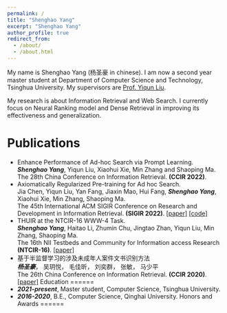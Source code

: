 ```yaml
---
permalink: /
title: "Shenghao Yang"
excerpt: "Shenghao Yang"
author_profile: true
redirect_from: 
  - /about/
  - /about.html
---
```


My name is Shenghao Yang (杨圣豪 in chinese). I am now a second year master student at Department of Computer Science and Technology, Tsinghua University. My supervisors are [Prof. Yiqun Liu](http://www.thuir.cn/group/~YQLiu/).

My research is about Information Retrieval and Web Search. I currently focus on Neural Ranking model and Dense Retrieval in improving its effectiveness and generalization.

Publications
======
* Enhance Performance of Ad-hoc Search via Prompt Learning. \
***Shenghao Yang***, Yiqun Liu, Xiaohui Xie, Min Zhang and Shaoping Ma. \
The 28th China Conference on Information Retrieval.
**(CCIR 2022)**.
* Axiomatically Regularized Pre-training for Ad hoc Search. \
Jia Chen, Yiqun Liu, Yan Fang, Jiaxin Mao, Hui Fang, ***Shenghao Yang***, Xiaohui Xie, Min Zhang, Shaoping Ma. \
The 45th International ACM SIGIR Conference on Research and Development in Information Retrieval.
**(SIGIR 2022)**. [[paper]](https://dl.acm.org/doi/abs/10.1145/3477495.3531943) [[code]](https://github.com/xuanyuan14/ARES)
* THUIR at the NTCIR-16 WWW-4 Task. \
***Shenghao Yang***, Haitao Li, Zhumin Chu, Jingtao Zhan, Yiqun Liu, Min Zhang, Shaoping Ma. \
The 16th NII Testbeds and Community for Information access Research
**(NTCIR-16)**. [[paper]](https://research.nii.ac.jp/ntcir/workshop/OnlineProceedings16/pdf/ntcir/04-NTCIR16-WWW-YangS.pdf)
* 基于半监督学习的涉及未成年人案件文书识别方法 \
***杨圣豪***， 吴玥悦， 毛佳昕， 刘奕群， 张敏， 马少平 \
The 26th China Conference on Information Retrieval.
**(CCIR 2020)**. [[paper]](https://www.cnki.com.cn/Article/CJFDTotal-HNLG202101004.htm)
Education
======
* ***2021-present***, Master student, Computer Science, Tsinghua University.
* ***2016-2020***, B.E., Computer Science, Qinghai University. 
Honors and Awards
======